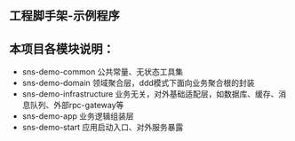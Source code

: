 ## **工程脚手架-示例程序**

## 本项目各模块说明：

- sns-demo-common 公共常量、无状态工具集
- sns-demo-domain 领域聚合层，ddd模式下面向业务聚合根的封装
- sns-demo-infrastructure 业务无关，对外基础适配层，如数据库、缓存、消息队列、外部rpc-gateway等
- sns-demo-app 业务逻辑组装层
- sns-demo-start 应用启动入口、对外服务暴露
